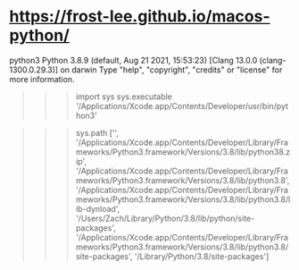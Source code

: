 # https://frost-lee.github.io/macos-python/
python3
Python 3.8.9 (default, Aug 21 2021, 15:53:23)
[Clang 13.0.0 (clang-1300.0.29.3)] on darwin
Type "help", "copyright", "credits" or "license" for more information.
>>> import sys
>>> sys.executable
'/Applications/Xcode.app/Contents/Developer/usr/bin/python3'

>>> sys.path
['', '/Applications/Xcode.app/Contents/Developer/Library/Frameworks/Python3.framework/Versions/3.8/lib/python38.zip', '/Applications/Xcode.app/Contents/Developer/Library/Frameworks/Python3.framework/Versions/3.8/lib/python3.8', '/Applications/Xcode.app/Contents/Developer/Library/Frameworks/Python3.framework/Versions/3.8/lib/python3.8/lib-dynload', '/Users/Zach/Library/Python/3.8/lib/python/site-packages', '/Applications/Xcode.app/Contents/Developer/Library/Frameworks/Python3.framework/Versions/3.8/lib/python3.8/site-packages', '/Library/Python/3.8/site-packages']